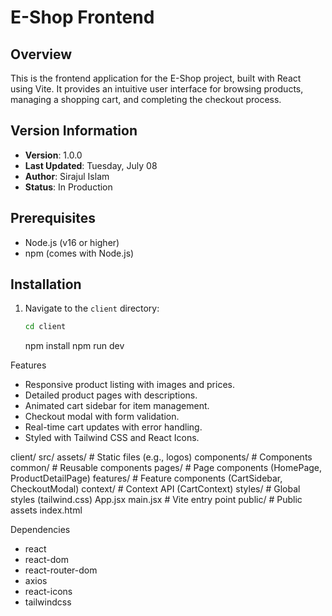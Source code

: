 # E-Shop Frontend

## Overview

This is the frontend application for the E-Shop project, built with React using Vite. It provides an intuitive user interface for browsing products, managing a shopping cart, and completing the checkout process.

## Version Information

- **Version**: 1.0.0
- **Last Updated**: Tuesday, July 08
- **Author**: Sirajul Islam
- **Status**: In Production

## Prerequisites

- Node.js (v16 or higher)
- npm (comes with Node.js)

## Installation

1. Navigate to the `client` directory:
   ```bash
   cd client
   ```
   npm install
   npm run dev

Features

- Responsive product listing with images and prices.
- Detailed product pages with descriptions.
- Animated cart sidebar for item management.
- Checkout modal with form validation.
- Real-time cart updates with error handling.
- Styled with Tailwind CSS and React Icons.

client/
src/
assets/ # Static files (e.g., logos)
components/ # Components
common/ # Reusable components
pages/ # Page components (HomePage, ProductDetailPage)
features/ # Feature components (CartSidebar, CheckoutModal)
context/ # Context API (CartContext)
styles/ # Global styles (tailwind.css)
App.jsx
main.jsx # Vite entry point
public/ # Public assets
index.html

Dependencies

- react
- react-dom
- react-router-dom
- axios
- react-icons
- tailwindcss
